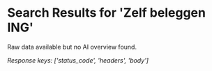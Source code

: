 # Search Results for 'Zelf beleggen ING'

Raw data available but no AI overview found.

*Response keys: ['status_code', 'headers', 'body']*